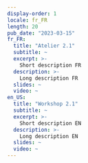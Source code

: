 ```yaml
---
display-order: 1
locale: fr_FR
length: 20
pub_date: "2023-03-15"
fr_FR:
  title: "Atelier 2.1"
  subtitle: ~
  excerpt: >-
    Short description FR
  description: >-
    Long description FR
  slides: ~
  video: ~
en_US:
  title: "Workshop 2.1"
  subtitle: ~
  excerpt: >-
    Short description EN
  description: >-
    Long description EN
  slides: ~
  video: ~
---
```

